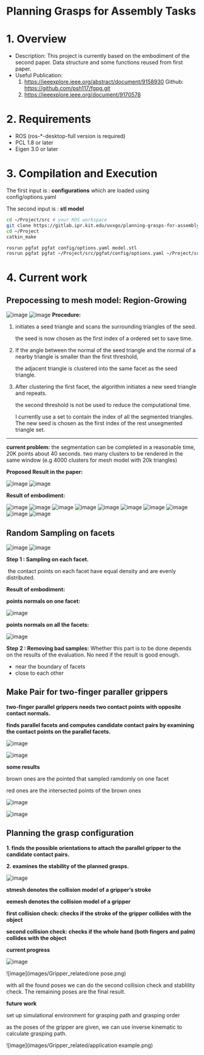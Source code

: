 Planning Grasps for Assembly Tasks
====




# 1. Overview
   - Description: This project is currently based on the embodiment of the second paper. Data structure and some functions reused from first paper. 
   - Useful Publication:
     1.  https://ieeexplore.ieee.org/abstract/document/9158930     Github: https://github.com/psh117/fgpg.git
     2.  https://ieeexplore.ieee.org/document/9170578      

# 2. Requirements
   - ROS (ros-*-desktop-full version is required)
   - PCL 1.8 or later
   - Eigen 3.0 or later

# 3. Compilation and Execution

The first input is : **configurations** which are loaded using config/options.yaml

The second input is : **stl model** 

```sh
cd ~/Project/src # your ROS workspace
git clone https://gitlab.ipr.kit.edu/uvxgo/planning-grasps-for-assembly-task.git
cd ~/Project
catkin_make

rosrun pgfat pgfat config/options.yaml model.stl  
rosrun pgfat pgfat ~/Project/src/pgfat/config/options.yaml ~/Project/src/pgfat/meshes/Motor_part/Lager.stl
```

# 4. Current work

## Prepocessing to mesh model: Region-Growing
![image](images/paper_Images/Pre1.png)
![image](images/paper_Images/Pre2.png)
**Procedure:**

1. initiates a seed triangle and scans the surrounding triangles of the seed.  

   the seed is now chosen as the first index of a ordered set to save time.

2. If the angle between the normal of the seed triangle and the normal of a nearby triangle is smaller than the first threshold,

   the adjacent triangle is clustered into the same facet as the seed triangle. 

3. After clustering the first facet, the algorithm initiates a new seed triangle and repeats. 

   the second threshold is not be used to reduce the computational time.

   I currently use a set to contain the index of all the segmented triangles. The new seed is chosen as the first index of the rest unsegmented triangle set.

------

**current problem:** 
the segmentation can be completed in a reasonable time, 20K points about 40 seconds.
two many clusters to be rendered in the same window (e.g 4000 clusters for mesh model with 20k triangles) 

**Proposed Result in the paper:**

![image](images/paper_Images/pre3.png)
![image](images/paper_Images/pre4.png)

**Result of embodiment:**

![image](images/seg_Results/seg_Aufsatz.png)
![image](images/seg_Results/seg_Deckel.png)
![image](images/seg_Results/seg_Gehaeuse.png)
![image](images/seg_Results/seg_Getriebegehaeuse.png)
![image](images/seg_Results/seg_Gewindeschnecke.png)
![image](images/seg_Results/seg_Lager.png)
![image](images/seg_Results/seg_M4_screw.png)
![image](images/seg_Results/seg_Spule_einfach.png)
![image](images/seg_Results/seg_Stift.png)
![image](images/seg_Results/seg_Zahnrad.png)


## Random Sampling on facets
![image](images/paper_Images/sammple1.png)
![image](images/paper_Images/sample2.jpg)

**Step 1 : Sampling on each facet.** 

​	the contact points on each facet have equal density and are evenly distributed.

**Result of embodiment:**

**points normals on one facet:**

![image](images/sampling_effect_visualization/sampling_effect2.png)

**points normals on all the facets:**

![image](images/sampling_effect_visualization/sampling_effect1.png)

**Step 2 : Removing bad samples:** 
Whether this part is to be done depends on the results of the evaluation. No need if the result is good enough.
   - near the boundary of facets
   - close to each other
   
## Make Pair for two-finger paraller grippers
**two-finger parallel grippers needs two contact points with opposite contact normals.**

**finds parallel facets and computes candidate contact pairs by examining the contact points on the parallel facets.**

![image](images/paper_Images/makepair.png)

![image](images/paper_Images/antipodal.png)

**some results**

brown ones are the pointed that sampled ramdomly on one facet

red ones are the intersected points of the brown ones

![image](images/Gripper_related/makepair1.png)

![image](images/Gripper_related/makepair2.png)

## Planning the grasp configuration

**1. finds the possible orientations to attach the parallel gripper to the candidate contact pairs.**

**2. examines the stability of the planned grasps.**

![image](images/paper_Images/algorithm.png)

**stmesh denotes the collision model of a gripper’s stroke**

**eemesh denotes the collision model of a gripper**

**first collision check:  checks if the stroke of the gripper collides with the object**

**second collision check:  checks if the whole hand (both fingers and palm) collides with the object**

**current progress**

![image](images/Gripper_related/gripper.png)

![image](images/Gripper_related/one pose.png)

with all the found poses we can do the second collision check and stablility check. The remaining poses are the final result.

**future work**

set up simulational environment for grasping path and grasping order

as the poses of the gripper are given, we can use inverse kinematic to calculate grasping path.

![image](images/Gripper_related/application example.png)





